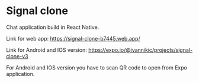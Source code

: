 # Signal clone 

Chat application build in React Native.

Link for web app: https://signal-clone-b7445.web.app/

Link for Android and IOS version: https://expo.io/@ivannikic/projects/signal-clone-v3

For Android and IOS version you have to scan QR code to open from Expo application.
